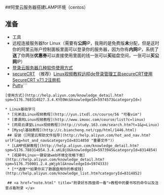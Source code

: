 ##阿里云服务器搭建LAMP环境（centos）
## 准备
* 工具
 * 远程连接服务器for Linux（需要有**公网**IP，我用的是免费版**未**分配，但是这时你的阿里云账户控制面板里面可以登录你的服务器，因为你有**内网**IP，系统了**送**了你两张**优惠券**可以直接使用里面的钱一张可以**买**磁盘空间，一张可以**买公网**IP）
 * [登录云服务器几种软件使用方式](http://help.aliyun.com/knowledge_list.htm?spm=5176.768314850.4.5.ykF6zc&categoryId=8314851)
 * [secureCRT](http://rj.baidu.com/soft/detail/13503.html?ald) （推荐）[Linux视频教程远程de登录管理工具secureCRT使用](http://yun.itxdl.cn/course/56) [SecureCRT v7.1.2注册机](http://www.liangchan.net/soft/softdown.asp?softid=4594)
 * [Putty](http://www.chiark.greenend.org.uk/~sgtatham/putty/download.html)```
```
[使用方式](http://help.aliyun.com/knowledge_detail.htm?spm=5176.768314827.3.4.KYE0Wc&knowledgeId=5974573&categoryId=)

* Linux基础学习
 * [兄弟连Linux视频教程](http://yun.itxdl.cn/course/56 "可看vim")
 * [慕课网Linux视频教程](http://www.imooc.com/course/list?c=linux)
 * [网易云课堂Linux视频教程](http://study.163.com/search.htm?t=1&p=Linux) 
 * [Mysql基础教程](http://c.biancheng.net/cpp/html/1446.html)
 ## 安装（[阿里云帮助文件指导](http://help.aliyun.com/hot_and_nav.htm?urlFlag=hot_and_nav&categoryId=8314850 "重要文件")）
 * [LAMP视屏教程](http://help.aliyun.com/knowledge_detail.htm?spm=5176.788314854.3.4.uKLBjO&knowledgeId=5973945&categoryId=8314854)
 * [视屏中Linux一键安装web环境全攻略下载](http://help.aliyun.com/knowledge_detail.htm?spm=5176.750001.2.4.pWjpkl&knowledgeId=5974333)
 * [**选做**如果你买了数据盘用你的券或钱](http://help.aliyun.com/knowledge_list.htm?categoryId=8314852) 
 
 ## <a href="note.html" title="附录好东西值得一看">教程中的要书写的命令以及注意点看附录 </a>
 
 
 
 
 
 
 
 
 
 
 
 
 
 
 
 
 
 
